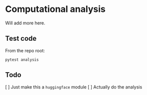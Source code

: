 # Computational analysis

Will add more here.

## Test code

From the repo root:

```
pytest analysis
```

## Todo

[ ] Just make this a `huggingface` module
[ ] Actually do the analysis
